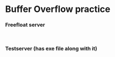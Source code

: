 # Buffer Overflow practice

<h3>Freefloat server</h3>
<br>
<h3>Testserver (has exe file along with it)</h3>
